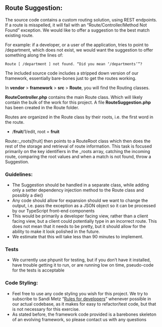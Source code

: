 ## Route Suggestion:

The source code contains a custom routing solution, using REST endpoints. If a route is misspelled, it will fail with an “Route/Controller/Method Not Found” exception. We would like to offer a suggestion to the best match existing route. 

For example: if a developer, or a user of the application, tries to point to /department, which does not exist, we would want the suggestion to offer something along the lines of:

```
Route [ /department ] not found. “Did you mean ‘/departments’”?
```

The included source code includes a stripped down version of our framework, essentially bare-bones just to get the routes working. 

In __vendor__ > __framework__ > __src__ > __Route__, you will find the Routing classes.

__RouteController.php__ contains the main Route class. Which will likely contain the bulk of the work for this project. A file __RouteSuggestion.php__ has been created in the Route folder. 

Routes are organized in the Route class by their roots, i.e. the first word in the route. 
- /__fruit__/1/edit, root = __fruit__

Route::_roots[fruit] then points to a RouteRoot class which then does the rest of the storage and retrieval of route information. 
This task is focused primarily on the key identifiers in the _roots array, catching the incoming route, comparing the root values and when a match is not found, throw a Suggestion. 

### Guidelines:
- The Suggestion should be handled in a separate class, while adding only a setter dependency injection method to the Route class and possibly a die()
- Any code should allow for expansion should we want to change the output, i.e. pass the exception as a JSON object so it can be processed by our TypeScript front-end components
- This would be primarily a developer facing view, rather than a client facing view, but a client could potentially type in an incorrect route. This does not mean that it needs to be pretty, but it should allow for the ability to make it look polished in the future.
- We estimate that this will take less than 90 minutes to implement. 
### Tests
- We currently use phpunit for testing, but if you don’t have it installed, have trouble getting it to run, or are running low on time, pseudo-code for the tests is acceptable
### Code Styling:
- Feel free to use any code styling you wish for this project. We try to subscribe to Sandi Metz “[Rules for developers](https://thoughtbot.com/blog/sandi-metz-rules-for-developers)” whenever possible in our actual codebase, as it makes for easy to refactor/test code, but that is not necessary for this exercise.
- As stated before, the framework code provided is a barebones skeleton of an evolving framework, so please contact us with any questions
